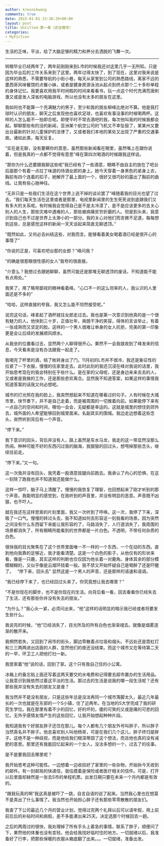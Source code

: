 ```yaml
---
author: kresnikwang
comments: true
date: 2015-01-01 23:38:29+00:00
layout: post
title: Untitled-第一章（还在瞎写）
categories:
- MyFiction
---
```


生活的乏味，平淡，给了大脑足够的精力和养分去洒脱的飞舞一次。





* * *



转眼毕业已经两年了，两年前刚刚来到L市的时候我还对这里几乎一无所知。只是因为毕业后的工作关系来到了这里。两年过得太快了，到了现在，这里对我来说是这样的熟悉，不需要导航的小街小巷，每天从家里到公司的熟悉路线，离家不远的墨西哥风味餐馆的点餐小妹，或者是健身房游泳池从起点到终点那个二十多秒单程的身体记忆。我更喜欢用我平时闲暇的时间来看看书，玩一点这个时代充满荒唐刺激又或是发人深省的电脑游戏，所以也没有太多的朋友在这里。

我如何也不能算一个充满魅力的男子，至少和我的朋友柳峰比绝对不算。他是我打球时认识的朋友，聊天之后发现他也喜欢足球，也喜欢有事没事的时候喝两杯。这样的人怎么能不一拍即合呢。即使平时不常去酒吧的我，每次他叫我的时候我都会起。聊聊那些有的没的新闻，亚洲某个航空公司的飞机又不幸坠毁了，某某州又要出台最新的针对儿童保护的法律了，又或者我们本地的某处又出现了严重的交通事故。诸如此类，每天反复。

“实在是无聊，没有要瞒你的意思，虽然那些新闻看在眼里，虽然嘴上在跟你说着，但是我真的一点都不觉得有意思”峰在第四次喝酒的时候跟我这样说。

“那你为什么还要跟我聊这些呢”我已经有了一些酒意，眼睛不由自主的放在了吧台后面那个有着一点拉丁味道的侍酒女郎的身上。她今天穿着一身黑色的紧身上衣，胸前有四个连着的扣子，她解开了最上面的一个，很好又很巧妙的露出了胸前的曲线。让我有些心驰神往。

“无非只是一些我们生活在这个世界上逃不掉的谈论罢了”峰随着我的目光也望了过去。“我们每天生活在这里或者是那里，电视里新闻里的生生死死说到底跟我们又有多大的关系呢。有时候我会觉得自己是不是太冷漠了，是不是应该更多的去关心别人的人生，那些灾难中遇难的人，那些被病痛贫穷折磨的人。但是到头来，我意识到自己也不过是世界上太渺小的一部分。我的关心对他们而言微不足道，每每想到这些，总是感觉这样的新闻一天天谈起来简直无聊透顶。”

“既然如此，又何必去纠结这些，对我而言。能够看着美女喝着酒已经是很开心的事情了”

“你说的正是，可喜欢吧台那的女郎？”峰问我？

“的确是很惹眼很性感的女人”我夸的很直接。

“介意么？我想过去跟她聊聊，虽然可能还是那堆无聊透顶的废话，不知道能不能有点用处。”

我笑了，用了略带鄙视的眼神看着峰。“心口不一的这么坦率的人，我认识的人里面还是不多的”

“哈哈，这样直接的夸我，我又怎么能不坦然接受呢。”

说完这句话，峰拿起了酒杯就往女郎走过去。我也是第一次意识到他真的是一个很有魅力的人。他快到三十岁，正值壮年，爽朗干净的笑容，得体的言谈举止，有着一张成熟而又坚定的脸。这样的一个男人很难让单身的女人抗拒，完美的第一印象更是会让后续的发展顺风顺水。

从我坐的位置看过去，显然两个人聊得很开心。果然不一会我就收到了峰发来的信息，今天看来是没有办法跟我一起走了。

我喝完了杯里的酒，结了帐转身出了门。11月初的L市并不很冷，我还是象征性的拉紧了一下衣服，慢慢的往家里走去。此时此刻的我还沉浸在峰对我说的话里，我开始思考现在的我会特别在乎些什么。是在家的父母呢，还是身边来来去去的人，又或者是我做的工作，还是那些悲欢离合。显然我不知道答案，如果这样的事情我知道答案的话我又何必想呢。

城市的灯光照在我的脸上，我突然想起来不知道在哪看过的句子。人有时候在大城市里，快节奏下，并不是自己走着，而是被周围的一切推着向前。如果能停下来有一点自己的空间和时间，哪怕一会会，无疑都是幸运的。这就是城里的想住到郊外去，城外面的人希望能够回到城里面来。名副其实的围城。我边走边想着这些念头，突然听到背后有一个声音。

“停下来。”

我下意识的回头，背后并没有人，路上虽然是车水马龙，我走的这一带显然没那么热闹。种种可能不好的东西闪过我的脑海，我狠狠的回过头，想甩掉那些念头，继续往前走。

“停下来。”又一句。

这一次我并没有回头，我凭着一股酒意拔腿向前跑去。我承认了内心的恐惧，在这一刻除了跑我也并不知道我还能做什么。

这样一惊吓，脑子马上清醒了。慢慢的我恢复了理智，也回想起来了刚才听到的那个声音。我能明显的感觉到，在我听到的声音里，并没有明显的恶意。声音既不凶狠，也不吓人。

就在我还在这样思索的片刻里面，我又一次听到了呼唤。这一次，我停了下来，深吸了一口气。慢慢的转过头去，我不知道如何去形容这一刻我看的场景。因为突然之间没有什么东西留下来能让我形容的了，马路消失了，人行道消失了，我周围的场景都消失了，所有眼睛所能看到的世界都是一片白色。不透明，不带任何杂质的白色。

很快我的目光聚焦在了这个世界里面唯一不一样的一个东西，一个在动的东西。直到他向我靠的足够近，我才能看清楚。这是一个白色的影子，从他仅有的形状来看，像是一只鹿，其实这样的判断也仅仅因为他长着一对鹿角。身体其余的部分模模糊糊的，又似乎像是云烟环绕着一般。我不禁又开始怀疑自己是喝醉了还是吓醒了。
 
“停下来，回头去” 显然这是一个男人的声音，还是那样的语速和语调。

“我已经停下来了，也已经回过头来了。你究竟想让我去哪里？”

“不是你现在的脚步，也不是你现在的生活。向背后看一看，回去看看你已经失去了生活，还有那些你并没有失去的朋友。”

“为什么？”我心头一紧，必须问出来，“他”这样的话明显的暗示我已经或者将要发生些什么。

我说完的时候，“他”已经消失了，目光所及的所有白色也渐渐褪去。就像是烟雾逐渐的散开来。


我惘然若失，又回到了闹市的街头，脚边零散着点垃圾和烟头。不远处还是霓虹灯和三三两两进出店面的人群，显然他们的夜还没结束。而这个城市又在等待第二天的一早，环卫工人把他打扫一新。


我思索着“他”说的话，回到了家。这个只有我自己住的小公寓。


冰箱上的备忘贴上面还写着这两天要交的水电费和记得要去超市置办的生活用品。让我意识到我依然过着这平淡的生活。那过去的生活是说我的哪一段生活呢？还有那些我并没有失去的朋友又是谁？

我当然并不是没有朋友，只是这些年总是没法再同一个城市落脚太久，最近几年最长的一次也就是在东部的一个S小镇，住了近两年。在当地的S大学完成了我的研究生学位。我在那里有着不少的回忆，好的坏的，傻的可笑的又或是痛的可悲的回忆。无外乎感情友情产生的这些回忆，让我开始想起种种片段。


我知道我有个好朋友胖子还住在那儿。每个人都有几个朋友外号叫胖子，所以胖子当然真名并不胖子。他总喜欢别人叫他杨哥，可是在我们几个这儿，胖子终归是胖子。这绝不是一种歧视，而是他给我们根深蒂固了这个想法，而且他也真的没有减肥的意思。那里还有我能回忆起来的一个女人，没法多想的一个，过去了的往事。

是不是要我回去哪里呢？

我开始思考这种可能性。一边想着一边收拾好了家里的一些杂物，开始拆今天收到的邮件。有一封邮局的快递信，我估摸着是保险或者医疗相关的信件。可是，打开以后里面却赫然是一张去S市的单程机票。出发日期只要在未来一个月内都是有效的。

“跟我玩真的啊”我这真是被吓了一跳，自言自语的说了起来。当然我心里也在想莫不是真出了什么事情了。我当然也开始担心胖子还有那些零零散散的朋友们。

我查了下公司最近几个月的营业计划，觉得过完两个礼拜以后可以请年假，用上前前后后的补贴时间和病假，差不多能凑出来25天。决定选那个时候回去一趟。

之后的两周过的很快，我处理掉了所有手头上着急的事情，联系了胖子，顺便问了下，果然他的体重也没有变轻。他会给我找好临时住的地方。一切就绪以后，我准备好了行李，把那些保暖的衣服从箱底翻了出来。。。一切就绪，准备出发。